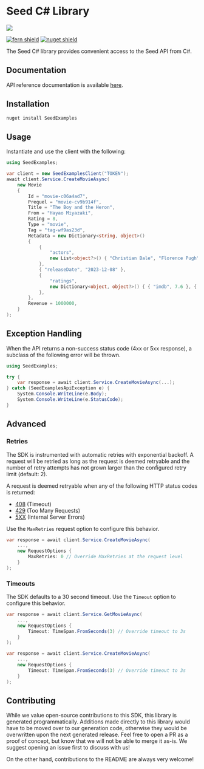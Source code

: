 # Seed C# Library

![](https://www.fernapi.com)

[![fern shield](https://img.shields.io/badge/%F0%9F%8C%BF-Built%20with%20Fern-brightgreen)](https://buildwithfern.com?utm_source=github&utm_medium=github&utm_campaign=readme&utm_source=Seed%2FC%23)
[![nuget shield](https://img.shields.io/nuget/v/SeedExamples)](https://nuget.org/packages/SeedExamples)

The Seed C# library provides convenient access to the Seed API from C#.

## Documentation

API reference documentation is available [here](https://www.docs.fernapi.com).

## Installation

```sh
nuget install SeedExamples
```

## Usage

Instantiate and use the client with the following:

```csharp
using SeedExamples;

var client = new SeedExamplesClient("TOKEN");
await client.Service.CreateMovieAsync(
    new Movie
    {
        Id = "movie-c06a4ad7",
        Prequel = "movie-cv9b914f",
        Title = "The Boy and the Heron",
        From = "Hayao Miyazaki",
        Rating = 8,
        Type = "movie",
        Tag = "tag-wf9as23d",
        Metadata = new Dictionary<string, object>()
        {
            {
                "actors",
                new List<object?>() { "Christian Bale", "Florence Pugh", "Willem Dafoe" }
            },
            { "releaseDate", "2023-12-08" },
            {
                "ratings",
                new Dictionary<object, object?>() { { "imdb", 7.6 }, { "rottenTomatoes", 97 } }
            },
        },
        Revenue = 1000000,
    }
);
```

## Exception Handling

When the API returns a non-success status code (4xx or 5xx response), a subclass of the following error
will be thrown.

```csharp
using SeedExamples;

try {
    var response = await client.Service.CreateMovieAsync(...);
} catch (SeedExamplesApiException e) {
    System.Console.WriteLine(e.Body);
    System.Console.WriteLine(e.StatusCode);
}
```

## Advanced

### Retries

The SDK is instrumented with automatic retries with exponential backoff. A request will be retried as long
as the request is deemed retryable and the number of retry attempts has not grown larger than the configured
retry limit (default: 2).

A request is deemed retryable when any of the following HTTP status codes is returned:

- [408](https://developer.mozilla.org/en-US/docs/Web/HTTP/Status/408) (Timeout)
- [429](https://developer.mozilla.org/en-US/docs/Web/HTTP/Status/429) (Too Many Requests)
- [5XX](https://developer.mozilla.org/en-US/docs/Web/HTTP/Status/500) (Internal Server Errors)

Use the `MaxRetries` request option to configure this behavior.

```csharp
var response = await client.Service.CreateMovieAsync(
    ...,
    new RequestOptions {
        MaxRetries: 0 // Override MaxRetries at the request level
    }
);
```

### Timeouts

The SDK defaults to a 30 second timeout. Use the `Timeout` option to configure this behavior.

```csharp
var response = await client.Service.GetMovieAsync(
    ...,
    new RequestOptions {
        Timeout: TimeSpan.FromSeconds(3) // Override timeout to 3s
    }
);
```

```csharp
var response = await client.Service.CreateMovieAsync(
    ...,
    new RequestOptions {
        Timeout: TimeSpan.FromSeconds(3) // Override timeout to 3s
    }
);
```

## Contributing

While we value open-source contributions to this SDK, this library is generated programmatically.
Additions made directly to this library would have to be moved over to our generation code,
otherwise they would be overwritten upon the next generated release. Feel free to open a PR as
a proof of concept, but know that we will not be able to merge it as-is. We suggest opening
an issue first to discuss with us!

On the other hand, contributions to the README are always very welcome!